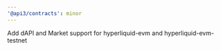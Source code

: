 ```yaml
---
'@api3/contracts': minor
---
```


Add dAPI and Market support for hyperliquid-evm and hyperliquid-evm-testnet

